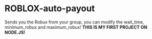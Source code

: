 # ROBLOX-auto-payout
Sends you the Robux from your group, you can modify the wait_time, minimum_robux and maximum_robux! **THIS IS MY FIRST PROJECT ON NODE.JS!**
